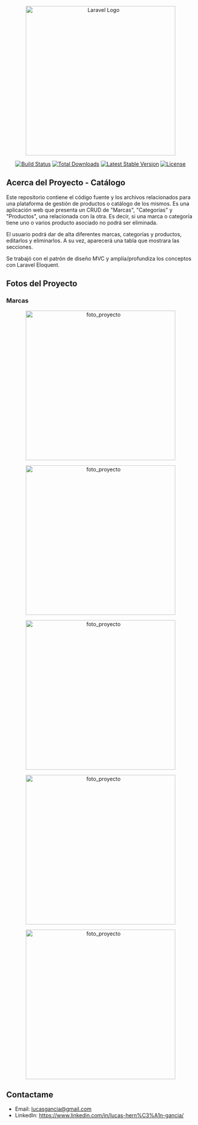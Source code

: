 <p align="center"><a href="https://laravel.com" target="_blank"><img src="https://raw.githubusercontent.com/laravel/art/master/logo-lockup/5%20SVG/2%20CMYK/1%20Full%20Color/laravel-logolockup-cmyk-red.svg" width="400" alt="Laravel Logo"></a></p>

<p align="center">
<a href="https://github.com/laravel/framework/actions"><img src="https://github.com/laravel/framework/workflows/tests/badge.svg" alt="Build Status"></a>
<a href="https://packagist.org/packages/laravel/framework"><img src="https://img.shields.io/packagist/dt/laravel/framework" alt="Total Downloads"></a>
<a href="https://packagist.org/packages/laravel/framework"><img src="https://img.shields.io/packagist/v/laravel/framework" alt="Latest Stable Version"></a>
<a href="https://packagist.org/packages/laravel/framework"><img src="https://img.shields.io/packagist/l/laravel/framework" alt="License"></a>
</p>

## Acerca del Proyecto - Catálogo

Este repositorio contiene el código fuente y los archivos relacionados para una plataforma de gestión de productos o catálogo de los mismos. Es una aplicación web que presenta un CRUD de "Marcas", "Categorías" y "Productos", una relacionada con la otra. Es decir, si una marca o categoría tiene uno o varios producto asociado no podrá ser eliminada. 

El usuario podrá dar de alta diferentes marcas, categorías y productos, editarlos y eliminarlos. A su vez, aparecerá una tabla que mostrara las secciones.

Se trabajó con el patrón de diseño MVC y amplía/profundiza los conceptos con Laravel Eloquent.

## Fotos del Proyecto

### Marcas

<p align="center"><img src="/public/imagenes/catalogoMarcas_project.png" width="400" alt="foto_proyecto"></p>
<p align="center"><img src="/public/imagenes/updateMarcas_catalogo_project.png" width="400" alt="foto_proyecto"></p>
<p align="center"><img src="/public/imagenes/deleteMarcas_catalogo_project.png" width="400" alt="foto_proyecto"></p>
<p align="center"><img src="/public/imagenes/check_deleteMarcas_catalogo_project.png" width="400" alt="foto_proyecto"></p>

<p align="center"><img src="/public/imagenes/catalogoMarcas_project.png" width="400" alt="foto_proyecto"></p>

## Contactame

- Email: lucasgancia@gmail.com
- LinkedIn: https://www.linkedin.com/in/lucas-hern%C3%A1n-gancia/
